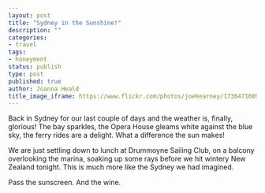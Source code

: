 ```yaml
---
layout: post
title: "Sydney in the Sunshine!"
description: ""
categories:
- travel
tags:
- honeyment
status: publish
type: post
published: true
author: Joanna Heald
title_image_iframe: https://www.flickr.com/photos/joekearney/17364716096/in/set-72157652300500261/player/
---
```


Back in Sydney for our last couple of days and the weather is, finally, glorious! The bay sparkles, the Opera House gleams white against the blue sky, the ferry rides are a delight. What a difference the sun makes!

We are just settling down to lunch at Drummoyne Sailing Club, on a balcony overlooking the marina, soaking up some rays before we hit wintery New Zealand tonight. This is much more like the Sydney we had imagined. 

Pass the sunscreen. And the wine. 
